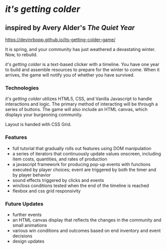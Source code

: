 # *it's getting colder*
## inspired by Avery Alder's *The Quiet Year*

https://devinrbopp.github.io/its-getting-colder-game/

It is spring, and your community has just weathered a devastating winter. Now, to rebuild.

*it's getting colder* is a text-based clicker with a timeline. You have one year to build and assemble resources to prepare for the winter to come. When it arrives, the game will notify you of whether you have survived.

### Technologies
*it's getting colder* utilizes HTML5, CSS, and Vanilla Javascript to handle interactions and logic. The primary method of interacting will be through a series of buttons. The game will also include an HTML canvas, which displays your burgeoning community.

Layout is handed with CSS Grid.

### Features
* full tutorial that gradually rolls out features using DOM manipulation
* a series of iterators that continuously update values onscreen, including item costs, quantities, and rates of production
* a javascript framework for producing pop-up events with functions executed by player choices; event are triggered by both the timer and by player behavior
* sound effects triggered by clicks and events
* win/loss conditions tested when the end of the timeline is reached
* flexbox and css grid responsivity

### Future Updates
* further events
* an HTML canvas display that reflects the changes in the community and small animations
* various win conditions and outcomes based on end inventory and event decisions
* design updates